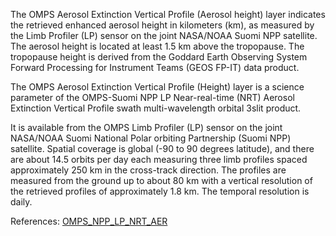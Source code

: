 The OMPS Aerosol Extinction Vertical Profile (Aerosol height) layer indicates the retrieved enhanced aerosol height in kilometers (km), as measured by the Limb Profiler (LP) sensor on the joint NASA/NOAA Suomi NPP satellite. The aerosol height is located at least 1.5 km above the tropopause. The tropopause height is derived from the Goddard Earth Observing System Forward Processing for Instrument Teams (GEOS FP-IT) data product.

The OMPS Aerosol Extinction Vertical Profile (Height) layer is a science parameter of the OMPS-Suomi NPP LP Near-real-time (NRT) Aerosol Extinction Vertical Profile swath multi-wavelength orbital 3slit product.

It is available from the OMPS Limb Profiler (LP) sensor on the joint NASA/NOAA Suomi National Polar orbiting Partnership (Suomi NPP) satellite. Spatial coverage is global (-90 to 90 degrees latitude), and there are about 14.5 orbits per day each measuring three limb profiles spaced approximately 250 km in the cross-track direction. The profiles are measured from the ground up to about 80 km with a vertical resolution of the retrieved profiles of approximately 1.8 km. The temporal resolution is daily.

References: [OMPS_NPP_LP_NRT_AER](https://cmr.earthdata.nasa.gov/search/concepts/C3186057053-OMINRT.html)
